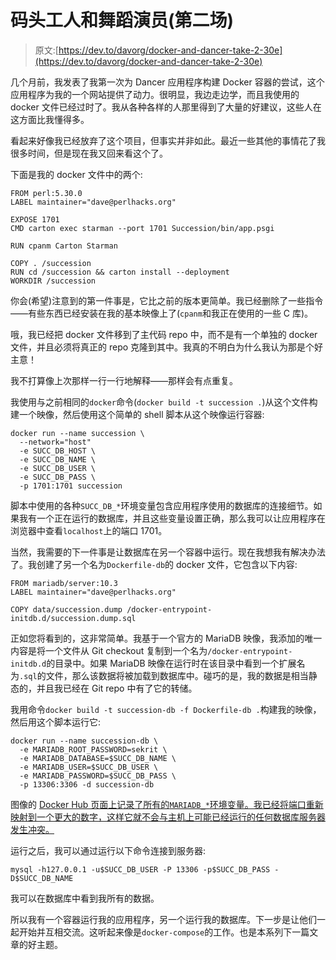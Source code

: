 # 码头工人和舞蹈演员(第二场)

> 原文:[https://dev.to/davorg/docker-and-dancer-take-2-30e](https://dev.to/davorg/docker-and-dancer-take-2-30e)

几个月前，我发表了我第一次为 Dancer 应用程序构建 Docker 容器的尝试，这个应用程序为我的一个网站提供了动力。很明显，我边走边学，而且我使用的 docker 文件已经过时了。我从各种各样的人那里得到了大量的好建议，这些人在这方面比我懂得多。

看起来好像我已经放弃了这个项目，但事实并非如此。最近一些其他的事情花了我很多时间，但是现在我又回来看这个了。

下面是我的 docker 文件中的两个:

```
FROM perl:5.30.0
LABEL maintainer="dave@perlhacks.org"

EXPOSE 1701
CMD carton exec starman --port 1701 Succession/bin/app.psgi

RUN cpanm Carton Starman

COPY . /succession
RUN cd /succession && carton install --deployment
WORKDIR /succession 
```

你会(希望)注意到的第一件事是，它比之前的版本更简单。我已经删除了一些指令——有些东西已经安装在我的基本映像上了(`cpanm`和我正在使用的一些 C 库)。

哦，我已经把 docker 文件移到了主代码 repo 中，而不是有一个单独的 docker 文件，并且必须将真正的 repo 克隆到其中。我真的不明白为什么我认为那是个好主意！

我不打算像上次那样一行一行地解释——那样会有点重复。

我使用与之前相同的`docker`命令(`docker build -t succession .`)从这个文件构建一个映像，然后使用这个简单的 shell 脚本从这个映像运行容器:

```
docker run --name succession \
  --network="host"
  -e SUCC_DB_HOST \
  -e SUCC_DB_NAME \
  -e SUCC_DB_USER \
  -e SUCC_DB_PASS \
  -p 1701:1701 succession 
```

脚本中使用的各种`SUCC_DB_*`环境变量包含应用程序使用的数据库的连接细节。如果我有一个正在运行的数据库，并且这些变量设置正确，那么我可以让应用程序在浏览器中查看`localhost`上的端口 1701。

当然，我需要的下一件事是让数据库在另一个容器中运行。现在我想我有解决办法了。我创建了另一个名为`Dockerfile-db`的 docker 文件，它包含以下内容:

```
FROM mariadb/server:10.3
LABEL maintainer="dave@perlhacks.org"

COPY data/succession.dump /docker-entrypoint-initdb.d/succession.dump.sql 
```

正如您将看到的，这非常简单。我基于一个官方的 MariaDB 映像，我添加的唯一内容是将一个文件从 Git checkout 复制到一个名为`/docker-entrypoint-initdb.d`的目录中。如果 MariaDB 映像在运行时在该目录中看到一个扩展名为`.sql`的文件，那么该数据将被加载到数据库中。碰巧的是，我的数据是相当静态的，并且我已经在 Git repo 中有了它的转储。

我用命令`docker build -t succession-db -f Dockerfile-db .`构建我的映像，然后用这个脚本运行它:

```
docker run --name succession-db \
  -e MARIADB_ROOT_PASSWORD=sekrit \
  -e MARIADB_DATABASE=$SUCC_DB_NAME \
  -e MARIADB_USER=$SUCC_DB_USER \
  -e MARIADB_PASSWORD=$SUCC_DB_PASS \
  -p 13306:3306 -d succession-db 
```

图像的 [Docker Hub 页面上记录了所有的`MARIADB_*`环境变量。我已经将端口重新映射到一个更大的数字，这样它就不会与主机上可能已经运行的任何数据库服务器发生冲突。](https://hub.docker.com/r/mariadb/server)

运行之后，我可以通过运行以下命令连接到服务器:

```
mysql -h127.0.0.1 -u$SUCC_DB_USER -P 13306 -p$SUCC_DB_PASS -D$SUCC_DB_NAME 
```

我可以在数据库中看到我所有的数据。

所以我有一个容器运行我的应用程序，另一个运行我的数据库。下一步是让他们一起开始并互相交流。这听起来像是`docker-compose`的工作。也是本系列下一篇文章的好主题。